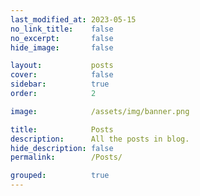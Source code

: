 ```yaml
---
last_modified_at: 2023-05-15
no_link_title:    false 
no_excerpt:       false 
hide_image:       false

layout:           posts
cover:            false
sidebar:          true
order:            2

image:            /assets/img/banner.png

title:            Posts
description:      All the posts in blog.
hide_description: false
permalink:        /Posts/

grouped:          true
---
```

